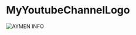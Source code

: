 # MyYoutubeChannelLogo
![AYMEN INFO](https://user-images.githubusercontent.com/77109237/127376058-d5a54092-23e7-45a5-96ae-ab39bc989fb5.jpg)
